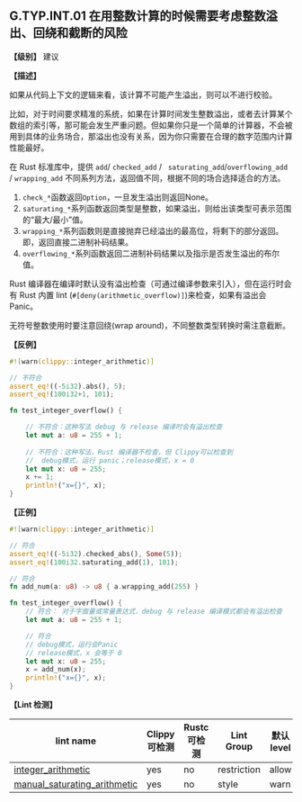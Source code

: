 ## G.TYP.INT.01  在用整数计算的时候需要考虑整数溢出、回绕和截断的风险

**【级别】** 建议

**【描述】**

如果从代码上下文的逻辑来看，该计算不可能产生溢出，则可以不进行校验。

比如，对于时间要求精准的系统，如果在计算时间发生整数溢出，或者去计算某个数组的索引等，那可能会发生严重问题。但如果你只是一个简单的计算器，不会被用到具体的业务场合，那溢出也没有关系，因为你只需要在合理的数字范围内计算性能最好。

在 Rust 标准库中，提供 `add`/ `checked_add` / ` saturating_add`/`overflowing_add` / `wrapping_add` 不同系列方法，返回值不同，根据不同的场合选择适合的方法。

1. `check_*`函数返回`Option`，一旦发生溢出则返回None。
2. `saturating_*`系列函数返回类型是整数，如果溢出，则给出该类型可表示范围的“最大/最小”值。
3. `wrapping_*`系列函数则是直接抛弃已经溢出的最高位，将剩下的部分返回。即，返回直接二进制补码结果。
4. `overflowing_*`系列函数返回二进制补码结果以及指示是否发生溢出的布尔值。

Rust 编译器在编译时默认没有溢出检查（可通过编译参数来引入），但在运行时会有 Rust 内置 lint (`#[deny(arithmetic_overflow)]`)来检查，如果有溢出会 Panic。

无符号整数使用时要注意回绕(wrap around)，不同整数类型转换时需注意截断。

**【反例】**

```rust
#![warn(clippy::integer_arithmetic)]

// 不符合
assert_eq!((-5i32).abs(), 5);
assert_eq!(100i32+1, 101);

fn test_integer_overflow() {

    // 不符合：这种写法 debug 与 release 编译时会有溢出检查
    let mut a: u8 = 255 + 1;
    
    // 不符合：这种写法，Rust 编译器不检查，但 Clippy可以检查到
    //  debug模式，运行 panic；release模式，x = 0
    let mut x: u8 = 255;
    x += 1;
    println!("x={}", x);
}
```

**【正例】**

```rust
#![warn(clippy::integer_arithmetic)]

// 符合
assert_eq!((-5i32).checked_abs(), Some(5));
assert_eq!(100i32.saturating_add(1), 101);

// 符合
fn add_num(a: u8) -> u8 { a.wrapping_add(255) }

fn test_integer_overflow() {
    // 符合： 对于字面量或常量表达式，debug 与 release 编译模式都会有溢出检查
    let mut a: u8 = 255 + 1;

    // 符合
    // debug模式，运行会Panic
    // release模式，x 会等于 0
    let mut x: u8 = 255;
    x = add_num(x);
    println!("x={}", x);
}
```

**【Lint 检测】**

| lint name                                                                                                    | Clippy 可检测 | Rustc 可检测 | Lint Group  | 默认level |
| ------------------------------------------------------------------------------------------------------------ | ------------- | ------------ | ----------- | --------- |
| [integer_arithmetic](https://rust-lang.github.io/rust-clippy/master/#integer_arithmetic)                     | yes           | no           | restriction | allow     |
| [manual_saturating_arithmetic](https://rust-lang.github.io/rust-clippy/master/#manual_saturating_arithmetic) | yes           | no           | style       | warn      |




